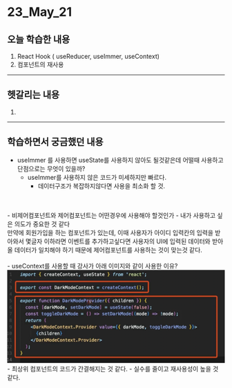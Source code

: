 # 23_May_21
## 오늘 학습한 내용
1. React Hook ( useReducer, useImmer, useContext)
2. 컴포넌트의 재사용


---

## 헷갈리는 내용

1.


---

## 학습하면서 궁금했던 내용
- useImmer 를 사용하면 useState를 사용하지 않아도 될것같은데 어떨때 사용하고 단점으로는 무엇이 있을까?
    - useImmer를 사용하지 않은 코드가 미세하지만 빠르다.
        - 데이터구조가 복잡하지않다면 사용을 최소화 할 것.
<br/>
<br/>
- 비제어컴포넌트와 제어컴포넌트는 어떤경우에 사용해야 할것인가
    - 내가 사용하고 싶은 의도가 중요한 것 같다 </br>
    만약에 회원가입을 하는 컴포넌트가 있는데, 이때 사용자가 아이디 입력칸의 입력을 받아와서 몇글자 이하라면 이벤트를 추가하고싶다면 사용자의 UI에 입력된 데이터와 받아올 데이터가 일치해야 하기 때문에 제어컴포넌트를 사용하는 것이 맞는것 같다.
<br/>
<br/>
- useContext를 사용할 때 강사가 아래 이미지와 같이 사용한 이유?
<img src="./img/useContext.png">
    - 최상위 컴포넌트의 코드가 간결해지는 것 같다.
    - 실수를 줄이고 재사용성이 높을 것 같다.
    

